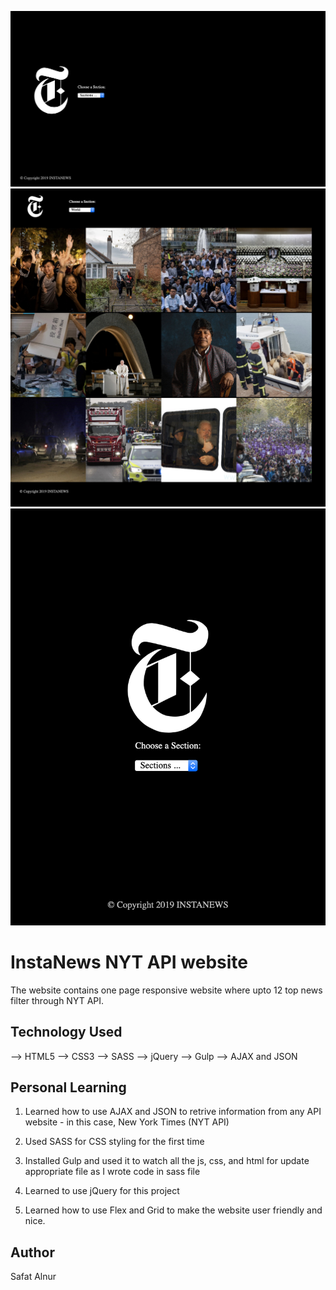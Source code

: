 ![](/project-03-assets/assets/Screenshot/desktop-api.png)
![](/project-03-assets/assets/Screenshot/fullpage-api.jpg)
![](/project-03-assets/assets/Screenshot/mobile-api.png)

# InstaNews NYT API website

The website contains one page responsive website where upto 12 top news filter through NYT API.

## Technology Used

--> HTML5
--> CSS3
--> SASS
--> jQuery
--> Gulp
--> AJAX and JSON

## Personal Learning

1) Learned how to use AJAX and JSON to retrive information from any API website - in this case, New York Times (NYT API)

2) Used SASS for CSS styling for the first time

3) Installed Gulp and used it to watch all the js, css, and html for update appropriate file as I wrote code in sass file

4) Learned to use jQuery for this project

5) Learned how to use Flex and Grid to make the website user friendly and nice.

## Author

Safat Alnur



